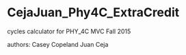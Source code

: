 # CejaJuan_Phy4C_ExtraCredit
cycles calculator for PHY_4C MVC Fall 2015

authors: Casey Copeland
	 Juan Ceja
